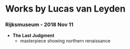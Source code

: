 # Works by Lucas van Leyden

### Rijksmuseum - 2018 Nov 11
- **The Last Judgment**
	- masterpiece showing northern renaissance
